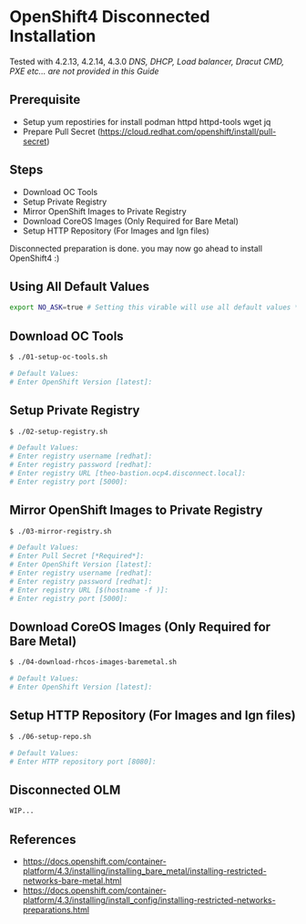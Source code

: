 # OpenShift4 Disconnected Installation 
Tested with 4.2.13, 4.2.14, 4.3.0
*DNS, DHCP, Load balancer, Dracut CMD, PXE etc... are not provided in this Guide*

## Prerequisite
- Setup yum repostiries for install podman httpd httpd-tools wget jq
- Prepare Pull Secret (https://cloud.redhat.com/openshift/install/pull-secret)
## Steps
- Download OC Tools
- Setup Private Registry
- Mirror OpenShift Images to Private Registry
- Download CoreOS Images (Only Required for Bare Metal)
- Setup HTTP Repository (For Images and Ign files)

Disconnected preparation is done. you may now go ahead to install OpenShift4 :)

## Using All Default Values
```bash
export NO_ASK=true # Setting this virable will use all default values *Pull Secret Still Required*
```
## Download OC Tools
```bash
$ ./01-setup-oc-tools.sh

# Default Values:
# Enter OpenShift Version [latest]:
```
## Setup Private Registry
```bash
$ ./02-setup-registry.sh

# Default Values:
# Enter registry username [redhat]:
# Enter registry password [redhat]:
# Enter registry URL [theo-bastion.ocp4.disconnect.local]:
# Enter registry port [5000]:
```
## Mirror OpenShift Images to Private Registry
```bash
$ ./03-mirror-registry.sh

# Default Values:
# Enter Pull Secret [*Required*]:
# Enter OpenShift Version [latest]:
# Enter registry username [redhat]:
# Enter registry password [redhat]:
# Enter registry URL [$(hostname -f )]:
# Enter registry port [5000]:
```
## Download CoreOS Images (Only Required for Bare Metal)
```bash
$ ./04-download-rhcos-images-baremetal.sh

# Default Values:
# Enter OpenShift Version [latest]:
```
## Setup HTTP Repository (For Images and Ign files)
```bash
$ ./06-setup-repo.sh

# Default Values:
# Enter HTTP repository port [8080]:
```
## Disconnected OLM
```bash
WIP...
```

## References
- https://docs.openshift.com/container-platform/4.3/installing/installing_bare_metal/installing-restricted-networks-bare-metal.html
- https://docs.openshift.com/container-platform/4.3/installing/install_config/installing-restricted-networks-preparations.html
